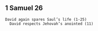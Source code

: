 ## 1 Samuel 26

```
David again spares Saul’s life (1-25)
  David respects Jehovah’s anointed (11)
```
